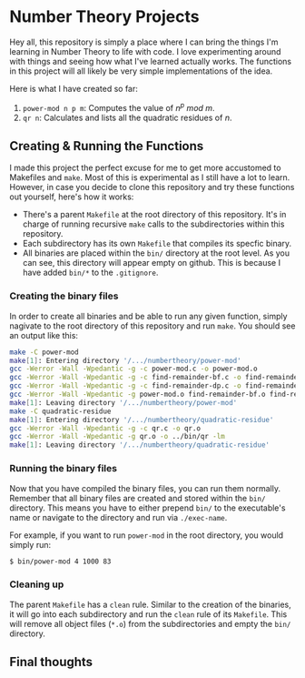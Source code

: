 # Number Theory Projects
Hey all, this repository is simply a place where I can bring the things I'm learning in Number Theory to life with code. I love experimenting around with things and seeing how what I've learned actually works. The functions in this project will all likely be very simple implementations of the idea.

Here is what I have created so far:
1. `power-mod n p m`: Computes the value of $n^p\ mod\ m$.
2. `qr n`: Calculates and lists all the quadratic residues of $n$.

## Creating & Running the Functions

I made this project the perfect excuse for me to get more accustomed to Makefiles and `make`. Most of this is experimental as I still have a lot to learn. However, in case you decide to clone this repository and try these functions out yourself, here's how it works:
- There's a parent `Makefile` at the root directory of this repository. It's in charge of running recursive `make` calls to the subdirectories within this repository.
- Each subdirectory has its own `Makefile` that compiles its specfic binary.
- All binaries are placed within the `bin/` directory at the root level. As you can see, this directory will appear empty on github. This is because I have added `bin/*` to the `.gitignore`.

### Creating the binary files

In order to create all binaries and be able to run any given function, simply nagivate to the root directory of this repository and run `make`. You should see an output like this:
```sh
make -C power-mod
make[1]: Entering directory '/.../numbertheory/power-mod'
gcc -Werror -Wall -Wpedantic -g -c power-mod.c -o power-mod.o
gcc -Werror -Wall -Wpedantic -g -c find-remainder-bf.c -o find-remainder-bf.o
gcc -Werror -Wall -Wpedantic -g -c find-remainder-dp.c -o find-remainder-dp.o
gcc -Werror -Wall -Wpedantic -g power-mod.o find-remainder-bf.o find-remainder-dp.o -o ../bin/power-mod
make[1]: Leaving directory '/.../numbertheory/power-mod'
make -C quadratic-residue
make[1]: Entering directory '/.../numbertheory/quadratic-residue'
gcc -Werror -Wall -Wpedantic -g -c qr.c -o qr.o
gcc -Werror -Wall -Wpedantic -g qr.o -o ../bin/qr -lm
make[1]: Leaving directory '/.../numbertheory/quadratic-residue'
```

### Running the binary files

Now that you have compiled the binary files, you can run them normally. Remember that all binary files are created and stored within the `bin/` directory. This means you have to either prepend `bin/` to the executable's name or navigate to the directory and run via `./exec-name`.

For example, if you want to run `power-mod` in the root directory, you would simply run:
```sh
$ bin/power-mod 4 1000 83
```

### Cleaning up

The parent `Makefile` has a `clean` rule. Similar to the creation of the binaries, it will go into each subdirectory and run the `clean` rule of its `Makefile`. This will remove all object files (`*.o`) from the subdirectories and empty the `bin/` directory. 

## Final thoughts